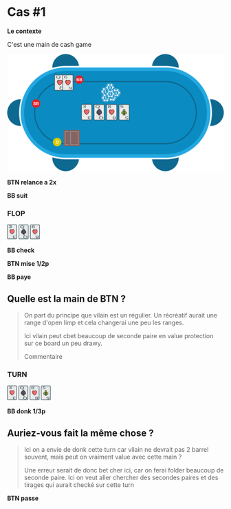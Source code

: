 # Cas #1

**Le contexte**

C'est une main de cash game

![](../img/pkr/2018-07-30-donk-turn.svg)

**BTN relance a 2x**

**BB suit**

### FLOP
<img src="../img/pkr/2018-07-30-donk-turn-flop.png" width="15%" height="15%" />

**BB check**

**BTN mise 1/2p**

**BB paye**

## Quelle est la main de BTN ?
> On part du principe que vilain est un régulier. Un récréatif aurait une range d'open limp et cela changerai une peu les ranges.
> 
> Ici vilain peut cbet beaucoup de seconde paire en value protection sur ce board un peu drawy.
>
> Commentaire

### TURN
<img src="../img/pkr/2018-07-30-donk-turn-turn.png" width="20%" height="20%" />

**BB donk 1/3p**

## Auriez-vous fait la même chose ?
> Ici on a envie de donk cette turn car vilain ne devrait pas 2 barrel souvent, mais peut on vraiment value avec cette main ?
> 
> Une erreur serait de donc bet cher ici, car on ferai folder beaucoup de seconde paire. Ici on veut aller chercher des secondes paires et des tirages qui aurait checké sur cette turn

**BTN passe**
<!--stackedit_data:
eyJoaXN0b3J5IjpbMTkwNjQxODk3MiwtMTQ5NzkxNTUxNiwyMD
A3MTAwNzgzLC0xMjY5NTk5NjkwLDQwOTY4NzcxOSw2ODE0OTQ0
NjEsLTMzOTYxMDg2NSwtODIwNjQ2MTU5LDU1NjQ4MTE3NV19
-->